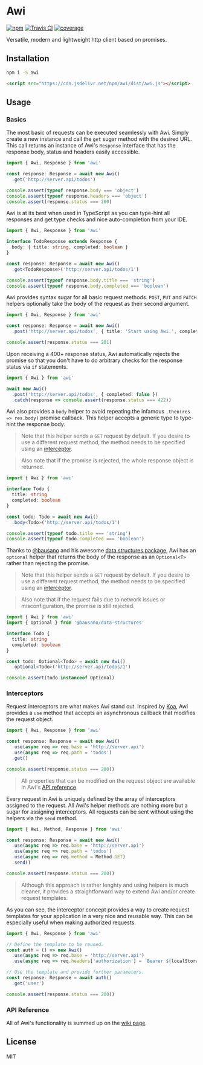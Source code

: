 
# Awi

[![npm](https://badge.fury.io/js/awi.svg)](https://www.npmjs.com/package/awi)
[![Travis CI](https://travis-ci.org/kouks/awi.svg?branch=master)](https://travis-ci.org/kouks/awi)
[![coverage](https://codecov.io/gh/kouks/awi/branch/master/graph/badge.svg)](https://codecov.io/gh/kouks/awi)


Versatile, modern and lightweight http client based on promises.

## Installation

```bash
npm i -S awi
```

```html
<script src="https://cdn.jsdelivr.net/npm/awi/dist/awi.js"></script>
```

## Usage

### Basics

The most basic of requests can be executed seamlessly with Awi. Simply create
a new instance and call the `get` sugar method with the desired URL. This call
returns an instance of Awi's `Response` interface that has the response body,
status and headers easily accessible.

```typescript
import { Awi, Response } from 'awi'

const response: Response = await new Awi()
  .get('http://server.api/todos')

console.assert(typeof response.body === 'object')
console.assert(typeof response.headers === 'object')
console.assert(response.status === 200)
```

Awi is at its best when used in TypeScript as you can type-hint all responses
and get type checks and nice auto-completion from your IDE.

```typescript
import { Awi, Response } from 'awi'

interface TodoResponse extends Response {
  body: { title: string, completed: boolean }
}

const response: Response = await new Awi()
  .get<TodoResponse>('http://server.api/todos/1')

console.assert(typeof response.body.title === 'string')
console.assert(typeof response.body.completed === 'boolean')
```

Awi provides syntax sugar for all basic request methods. `POST`, `PUT` and
`PATCH` helpers optionally take the body of the request as their second
argument.

```typescript
import { Awi, Response } from 'awi'

const response: Response = await new Awi()
  .post('http://server.api/todos', { title: 'Start using Awi.', completed: true })

console.assert(response.status === 201)
```

Upon receiving a 400+ response status, Awi automatically rejects the promise so
that you don't have to do arbitrary checks for the response status via `if`
statements.

```typescript
import { Awi } from 'awi'

await new Awi()
  .post('http://server.api/todos', { completed: false })
  .catch(response => console.assert(response.status === 422))
```

Awi also provides a `body` helper to avoid repeating the infamous
`.then(res => res.body)` promise callback. This helper accepts a generic type
to type-hint the response body.

> Note that this helper sends a `GET` request by default. If you desire to use
> a different request method, the method needs to be specified using
> an [interceptor](#interceptors).

> Also note that if the promise is rejected, the whole response object is
> returned.

```typescript
import { Awi } from 'awi'

interface Todo {
  title: string
  completed: boolean
}

const todo: Todo = await new Awi()
  .body<Todo>('http://server.api/todos/1')

console.assert(typeof todo.title === 'string')
console.assert(typeof todo.completed === 'boolean')
```

Thanks to [@bausano](https://github.com/bausano) and his awesome
[data structures package](https://github.com/bausano/ts-data-structures), Awi
has an `optional` helper that returns the body of the response as an
`Optional<T>` rather than rejecting the promise.

> Note that this helper sends a `GET` request by default. If you desire to use
> a different request method, the method needs to be specified using
> an [interceptor](#interceptors).

> Also note that if the request fails due to network issues or misconfiguration,
> the promise is still rejected.

```typescript
import { Awi } from 'awi'
import { Optional } from '@bausano/data-structures'

interface Todo {
  title: string
  completed: boolean
}

const todo: Optional<Todo> = await new Awi()
  .optional<Todo>('http://server.api/todos/1')

console.assert(todo instanceof Optional)
```

### Interceptors

Request interceptors are what makes Awi stand out. Inspired by
[Koa](https://koajs.com/), Awi provides a `use` method that accepts an
asynchronous callback that modifies the request object.

```typescript
import { Awi, Response } from 'awi'

const response: Response = await new Awi()
  .use(async req => req.base = 'http://server.api')
  .use(async req => req.path = 'todos')
  .get()

console.assert(response.status === 200))
```

> All properties that can be modified on the request object are available in
> Awi's [API reference](https://github.com/kouks/awi/wiki/Request).

Every request in Awi is uniquely defined by the array of interceptors assigned
to the request. All Awi's helper methods are nothing more but a sugar for
assigning interceptors. All requests can be sent without using the helpers via
the `send` method.

```typescript
import { Awi, Method, Response } from 'awi'

const response: Response = await new Awi()
  .use(async req => req.base = 'http://server.api')
  .use(async req => req.path = 'todos')
  .use(async req => req.method = Method.GET)
  .send()

console.assert(response.status === 200))
```

> Although this approach is rather lenghty and using helpers is much cleaner, it
> provides a straightforward way to extend Awi and/or create request templates.

As you can see, the interceptor concept provides a way to create request
templates for your application in a very nice and reusable way. This can be
especially useful when making authorized requests.

```typescript
import { Awi, Response } from 'awi'

// Define the template to be reused.
const auth = () => new Awi()
  .use(async req => req.base = 'http://server.api')
  .use(async req => req.headers['authorization'] = `Bearer ${localStorage.token}`)

// Use the template and provide further parameters.
const response: Response = await auth()
  .get('user')

console.assert(response.status === 200))
```

### API Reference

All of Awi's functionality is summed up on the [wiki page](https://github.com/kouks/awi/wiki/API-Reference).

## License

MIT


<!--
lightweight
extendable
flexible
-->
